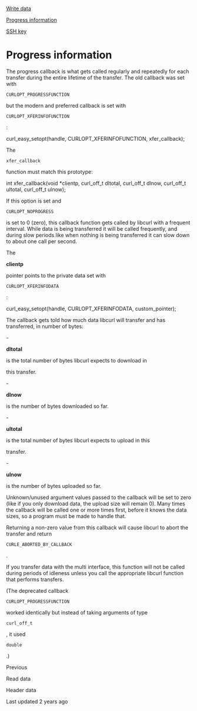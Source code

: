 <a href="write.html" class="navButton-94f2579c--pageItemWithChildrenNested-2c5d8183--navButtonClickable-161b88ca">

<span class="text-4505230f--UIH300-2063425d--textContentFamily-49a318e1--navButtonLabel-14a4968f">Write data</span>

</a>

<a href="progress.html" class="navButton-94f2579c--pageItemWithChildrenNested-2c5d8183--navButtonClickable-161b88ca--navButtonOpened-6a88552e">

<span class="text-4505230f--UIH300-2063425d--textContentFamily-49a318e1--navButtonLabel-14a4968f">Progress information</span>

</a>

<a href="sshkey.html" class="navButton-94f2579c--pageItemWithChildrenNested-2c5d8183--navButtonClickable-161b88ca">

<span class="text-4505230f--UIH300-2063425d--textContentFamily-49a318e1--navButtonLabel-14a4968f">SSH key</span>

</a>

# <span class="text-4505230f--DisplayH900-bfb998fa--textContentFamily-49a318e1">Progress information</span>

<span class="text-4505230f--UIH300-2063425d--textUIFamily-5ebd8e40--text-8ee2c8b2">

</span>

<span class="text-4505230f--TextH400-3033861f--textContentFamily-49a318e1">

<span data-key="891ac1259cce454cbad8281f0a2582c2">

<span data-offset-key="891ac1259cce454cbad8281f0a2582c2:0">The progress callback is what gets called regularly and repeatedly for each transfer during the entire lifetime of the transfer. The old callback was set with </span>

<span data-offset-key="891ac1259cce454cbad8281f0a2582c2:1">`CURLOPT_PROGRESSFUNCTION`</span>

<span data-offset-key="891ac1259cce454cbad8281f0a2582c2:2"> but the modern and preferred callback is set with </span>

<span data-offset-key="891ac1259cce454cbad8281f0a2582c2:3">`CURLOPT_XFERINFOFUNCTION`</span>

<span data-offset-key="891ac1259cce454cbad8281f0a2582c2:4">:</span>

</span>

</span>    curl_easy_setopt(handle, CURLOPT_XFERINFOFUNCTION, xfer_callback);<span class="text-4505230f--TextH400-3033861f--textContentFamily-49a318e1">

<span data-key="390be1484615413ebf4a9b3758aea678">

<span data-offset-key="390be1484615413ebf4a9b3758aea678:0">The </span>

<span data-offset-key="390be1484615413ebf4a9b3758aea678:1">`xfer_callback`</span>

<span data-offset-key="390be1484615413ebf4a9b3758aea678:2"> function must match this prototype:</span>

</span>

</span>    int xfer_callback(void *clientp, curl_off_t dltotal, curl_off_t dlnow,                  curl_off_t ultotal, curl_off_t ulnow);<span class="text-4505230f--TextH400-3033861f--textContentFamily-49a318e1">

<span data-key="b64dd0e55d8d48008d7de27a55c2e8fc">

<span data-offset-key="b64dd0e55d8d48008d7de27a55c2e8fc:0">If this option is set and </span>

<span data-offset-key="b64dd0e55d8d48008d7de27a55c2e8fc:1">`CURLOPT_NOPROGRESS`</span>

<span data-offset-key="b64dd0e55d8d48008d7de27a55c2e8fc:2"> is set to 0 (zero), this callback function gets called by libcurl with a frequent interval. While data is being transferred it will be called frequently, and during slow periods like when nothing is being transferred it can slow down to about one call per second.</span>

</span>

</span>

<span class="text-4505230f--TextH400-3033861f--textContentFamily-49a318e1">

<span data-key="0c796b566e934c64bf880f9bff229952">

<span data-offset-key="0c796b566e934c64bf880f9bff229952:0">The </span>

<span data-offset-key="0c796b566e934c64bf880f9bff229952:1">**clientp**</span>

<span data-offset-key="0c796b566e934c64bf880f9bff229952:2"> pointer points to the private data set with </span>

<span data-offset-key="0c796b566e934c64bf880f9bff229952:3">`CURLOPT_XFERINFODATA`</span>

<span data-offset-key="0c796b566e934c64bf880f9bff229952:4">:</span>

</span>

</span>    curl_easy_setopt(handle, CURLOPT_XFERINFODATA, custom_pointer);<span class="text-4505230f--TextH400-3033861f--textContentFamily-49a318e1">

<span data-key="ae87ad8a6352444da68873b3a222bd65">

<span data-offset-key="ae87ad8a6352444da68873b3a222bd65:0">The callback gets told how much data libcurl will transfer and has transferred, in number of bytes:</span>

</span>

</span>- <span class="text-4505230f--TextH400-3033861f--textContentFamily-49a318e1">

<span data-key="77f6e0eae0214c7aa2db642db224c24b">

<span data-offset-key="77f6e0eae0214c7aa2db642db224c24b:0">**dltotal**</span>

<span data-offset-key="77f6e0eae0214c7aa2db642db224c24b:1"> is the total number of bytes libcurl expects to download in</span>

</span>

</span>  <span class="text-4505230f--TextH400-3033861f--textContentFamily-49a318e1">

<span data-key="23358a6c9c274d149d719830afe99648">

<span data-offset-key="23358a6c9c274d149d719830afe99648:0">this transfer.</span>

</span>

</span>- <span class="text-4505230f--TextH400-3033861f--textContentFamily-49a318e1">

<span data-key="039cb5d17ecd45f7a5db3f1c93846bac">

<span data-offset-key="039cb5d17ecd45f7a5db3f1c93846bac:0">**dlnow**</span>

<span data-offset-key="039cb5d17ecd45f7a5db3f1c93846bac:1"> is the number of bytes downloaded so far.</span>

</span>

</span>- <span class="text-4505230f--TextH400-3033861f--textContentFamily-49a318e1">

<span data-key="66cf3dbe80e34809b2a91d0b25fc7da5">

<span data-offset-key="66cf3dbe80e34809b2a91d0b25fc7da5:0">**ultotal**</span>

<span data-offset-key="66cf3dbe80e34809b2a91d0b25fc7da5:1"> is the total number of bytes libcurl expects to upload in this</span>

</span>

</span>  <span class="text-4505230f--TextH400-3033861f--textContentFamily-49a318e1">

<span data-key="19ff25a41847493c992a0ccbb9eb6a29">

<span data-offset-key="19ff25a41847493c992a0ccbb9eb6a29:0">transfer.</span>

</span>

</span>- <span class="text-4505230f--TextH400-3033861f--textContentFamily-49a318e1">

<span data-key="03d6908801954669a71295727281cb9d">

<span data-offset-key="03d6908801954669a71295727281cb9d:0">**ulnow**</span>

<span data-offset-key="03d6908801954669a71295727281cb9d:1"> is the number of bytes uploaded so far.</span>

</span>

</span>

<span class="text-4505230f--TextH400-3033861f--textContentFamily-49a318e1">

<span data-key="720cd647058547c2842c6e1082f8e30b">

<span data-offset-key="720cd647058547c2842c6e1082f8e30b:0">Unknown/unused argument values passed to the callback will be set to zero (like if you only download data, the upload size will remain 0). Many times the callback will be called one or more times first, before it knows the data sizes, so a program must be made to handle that.</span>

</span>

</span>

<span class="text-4505230f--TextH400-3033861f--textContentFamily-49a318e1">

<span data-key="03cf5682f87149ddac5bb01ef97ca369">

<span data-offset-key="03cf5682f87149ddac5bb01ef97ca369:0">Returning a non-zero value from this callback will cause libcurl to abort the transfer and return </span>

<span data-offset-key="03cf5682f87149ddac5bb01ef97ca369:1">`CURLE_ABORTED_BY_CALLBACK`</span>

<span data-offset-key="03cf5682f87149ddac5bb01ef97ca369:2">.</span>

</span>

</span>

<span class="text-4505230f--TextH400-3033861f--textContentFamily-49a318e1">

<span data-key="8757ca54c5c141628dc46ac2a1382955">

<span data-offset-key="8757ca54c5c141628dc46ac2a1382955:0">If you transfer data with the multi interface, this function will not be called during periods of idleness unless you call the appropriate libcurl function that performs transfers.</span>

</span>

</span>

<span class="text-4505230f--TextH400-3033861f--textContentFamily-49a318e1">

<span data-key="3c9af51210754b129789d9cb5b4a909e">

<span data-offset-key="3c9af51210754b129789d9cb5b4a909e:0">(The deprecated callback </span>

<span data-offset-key="3c9af51210754b129789d9cb5b4a909e:1">`CURLOPT_PROGRESSFUNCTION`</span>

<span data-offset-key="3c9af51210754b129789d9cb5b4a909e:2"> worked identically but instead of taking arguments of type </span>

<span data-offset-key="3c9af51210754b129789d9cb5b4a909e:3">`curl_off_t`</span>

<span data-offset-key="3c9af51210754b129789d9cb5b4a909e:4">, it used </span>

<span data-offset-key="3c9af51210754b129789d9cb5b4a909e:5">`double`</span>

<span data-offset-key="3c9af51210754b129789d9cb5b4a909e:6">.)</span>

</span>

</span>

<a href="read.html" class="reset-3c756112--card-6570f064--whiteCard-fff091a4--cardPrevious-56a5e674">

</a>

<span class="text-4505230f--TextH200-a3425406--textContentFamily-49a318e1">Previous</span>

<span class="text-4505230f--UIH400-4e41e82a--textContentFamily-49a318e1">Read data</span>

<a href="header.html" class="reset-3c756112--card-6570f064--whiteCard-fff091a4--cardNext-19241c42">

</a>

<span class="text-4505230f--UIH400-4e41e82a--textContentFamily-49a318e1">Header data</span>

<span class="text-4505230f--TextH200-a3425406--textContentFamily-49a318e1">Last updated 2 years ago</span>
